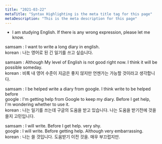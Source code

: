 ```yaml
---
title: "2021-03-22"
metaTitle: "Syntax Highlighting is the meta title tag for this page"
metaDescription: "This is the meta description for this page"
---
```


* I am studying English. If there is any wrong expression, please let me know.

samsam : I want to write a long diary in english.<br/>
korean : 나는 영어로 된 긴 일기를 쓰고 싶습니다.<br/>

samsam : Although My level of English is not good right now. I think it will be possible someday.<br/>
korean : 비록 내 영어 수준이 지금은 좋지 않지만 언젠가는 가능할 것이라고 생각합니다.<br/>

samsam : I be helped write a diary from google. I think write to be helped before<br/>
google : I'm getting help from Google to keep my diary. Before I get help, I'm wondering whether to use it.<br/>
korean : 나는 일기를 쓰는데 구글의 도움을 받고 있습니다. 나는 도움을 받기전에 것을 쓸지 고민입니다.<br/>

samsam : I will write. Before I get help. very shy.<br/>
google : I will write. Before getting help. Although very embarrassing.<br/>
korean : 나는 쓸 것입니다. 도움받기 이전 것을. 매우 부끄럽지만.<br/>